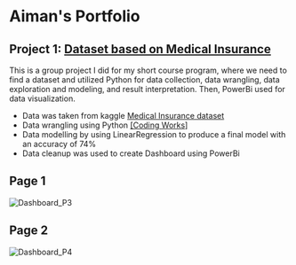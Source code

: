 # Aiman's Portfolio
## Project 1: [Dataset based on Medical Insurance](https://github.com/AimanAzmanCoding/Portfolio-Project/tree/main/Project%201%20(Medical%20Insurance))
This is a group project I did for my short course program, where we need to find a dataset and utilized Python for data collection, data wrangling, data exploration and modeling, and result interpretation.
Then, PowerBi used for data visualization.

* Data was taken from kaggle [Medical Insurance dataset](https://www.kaggle.com/datasets/rajgupta2019/medical-insurance-dataset?select=Train_Data.csv)
* Data wrangling using Python [[Coding Works]](https://github.com/AimanAzmanCoding/Portfolio-Project/blob/main/Project%201%20(Medical%20Insurance)/Mini%20Project%20(Medical_Insurance).ipynb)
* Data modelling by using LinearRegression to produce a final model with an accuracy of 74%
* Data cleanup was used to create Dashboard using PowerBi
  
## Page 1
![Dashboard_P3](https://github.com/AimanAzmanCoding/Portfolio-Project/assets/146878990/ce50c19a-7deb-48b8-8565-0b1727f606f4)
## Page 2
![Dashboard_P4](https://github.com/AimanAzmanCoding/Portfolio-Project/assets/146878990/1e523943-2850-4a2c-8b19-d0259f171025)


